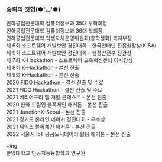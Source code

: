 ### 송휘의 깃헙(●'◡'●)

인하공업전문대학 컴퓨터정보과 35대 부학회장  
인하공업전문대학 컴퓨터정보과 36대 학회장  
인하공업전문대학 학생자치운영위원회(총학생회) 복지부장  
제 6회 소프트웨어 개발보안 경진대회 - 한국인터넷 진흥원장상(KISA)   
제 9회 소프트웨어 개발보안 경진대회 - 행정안전부 장관상   
제 7회 K-Hackathon - 소프트웨어 교육혁신센터 이사장상    
제 8회 K-Hackathon - 본선 진출   
제 9회 K-Hackathon - 본선 진출   
2020 FIDO Hackathon - 결선 진출 및 수료   
2021 FIDO Hackathon - 결선 진출 및 수료  
2021 베리어프리 앱 개발 콘테스트 - 본선 진출   
2020 한화 드림인 블록체인 해커톤 - 본선 진출   
2021 JunctionX-Seoul - 본선 진출   
2021 경기도 온라인 메이커 경진대회 - 우수상   
2021 위믹스 블록체인 해커톤 - 본선 진출   
2022 서울시 IoT 공공도시데이터 활용 해커톤 - 본선 진출  
   
~ing   
한양대학교 인공지능융합학과 연구원 
